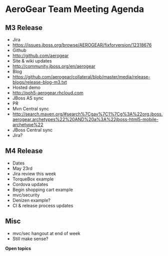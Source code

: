 AeroGear Team Meeting Agenda
============================

M3 Release
---------

* Jira
 * https://issues.jboss.org/browse/AEROGEAR/fixforversion/12318676
* Github
 * http://github.com/aerogear
* Site & wiki updates
 * http://community.jboss.org/en/aerogear
* Blog
 * https://github.com/aerogear/collateral/blob/master/media/release-blogs/release-blog-m3.txt
* Hosted demo
 * http://poh5-aerogear.rhcloud.com
* JBoss AS sync
 * PR
* Mvn Central sync
 * http://search.maven.org/#search%7Cgav%7C1%7Cg%3A%22org.jboss.aerogear.archetypes%22%20AND%20a%3A%22jboss-html5-mobile-archetype%22
* JBoss Central sync
 * Jira?
  
M4 Release
-----------

* Dates
 * May 23rd
 * Jira review this week
* TorqueBox example
* Cordova updates
* Begin shopping cart example
* mvc/security 
 * Denizen example?
* CI & release process updates

Misc
----

* mvc/sec hangout at end of week 
 * Still make sense?

__Open topics__